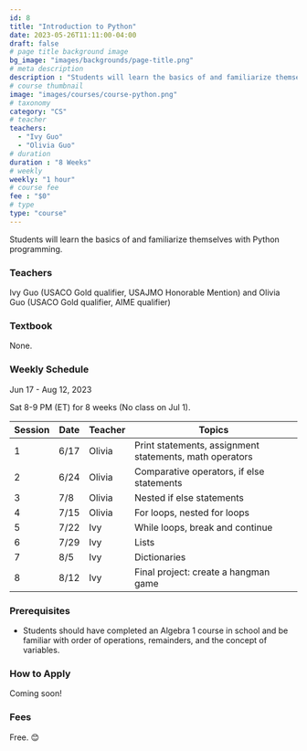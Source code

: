 ```yaml
---
id: 8
title: "Introduction to Python"
date: 2023-05-26T11:11:00-04:00
draft: false
# page title background image
bg_image: "images/backgrounds/page-title.png"
# meta description
description : "Students will learn the basics of and familiarize themselves with Python programming."
# course thumbnail
image: "images/courses/course-python.png"
# taxonomy
category: "CS"
# teacher
teachers:
  - "Ivy Guo"
  - "Olivia Guo"
# duration
duration : "8 Weeks"
# weekly
weekly: "1 hour"
# course fee
fee : "$0"
# type
type: "course"
---
```


Students will learn the basics of and familiarize themselves with Python programming. 

### Teachers

Ivy Guo (USACO Gold qualifier, USAJMO Honorable Mention) and Olivia Guo (USACO Gold qualifier, AIME qualifier)

### Textbook 
None.

### Weekly Schedule

Jun 17 - Aug 12, 2023

Sat 8-9 PM (ET) for 8 weeks (No class on Jul 1).

|Session|Date  | Teacher|Topics
|-------|------|--------|------------------------------------------------------
|1      |6/17  | Olivia | Print statements, assignment statements, math operators
|2      |6/24  | Olivia | Comparative operators, if else statements
|3      |7/8   | Olivia | Nested if else statements
|4      |7/15  | Olivia | For loops, nested for loops
|5      |7/22  | Ivy    | While loops, break and continue
|6      |7/29  | Ivy    | Lists
|7      |8/5   | Ivy    | Dictionaries
|8      |8/12  | Ivy    | Final project: create a hangman game

### Prerequisites

* Students should have completed an Algebra 1 course in school and be familiar with order of operations, remainders, and the concept of variables.

### How to Apply

Coming soon!

### Fees

Free. 😊

